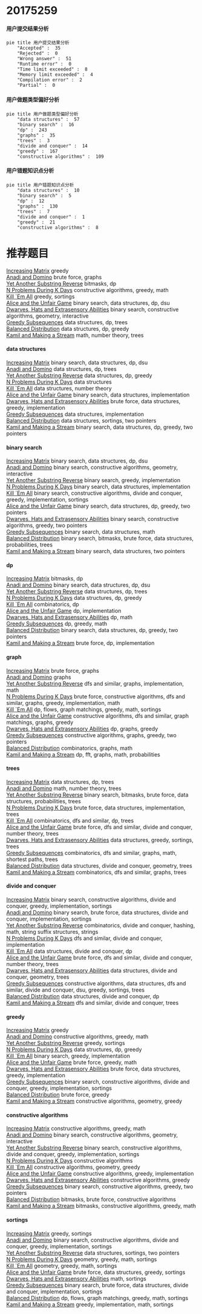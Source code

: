 # 20175259
<!-- tabs:start -->
#### **用户提交结果分析**

```mermaid
pie title 用户提交结果分析
    "Accepted" :  35
    "Rejected" :  0
    "Wrong answer" :  51
    "Runtime error" :  0
    "Time limit exceeded" :  8
    "Memory limit exceeded" :  4
    "Compilation error" :  2
    "Partial" :  0
```
#### **用户做题类型偏好分析**

```mermaid
pie title 用户做题类型偏好分析
    "data structures" :  57
    "binary search" :  16
    "dp" :  243
    "graphs" :  35
    "trees" :  3
    "divide and conquer" :  14
    "greedy" :  167
    "constructive algorithms" :  109
```
#### **用户错题知识点分析**

```mermaid
pie title 用户错题知识点分析
    "data structures" :  10
    "binary search" :  5
    "dp" :  12
    "graphs" :  130
    "trees" :  7
    "divide and conquer" :  1
    "greedy" :  21
    "constructive algorithms" :  8
```
<!-- tabs:end -->
# 推荐题目
[Increasing Matrix](http://codeforces.com/problemset/problem/1231/C)		greedy		  
[Anadi and Domino](https://codeforces.com/contest/1230/problem/C)		brute force,
                        graphs		  
[Yet Another Substring Reverse](http://codeforces.com/problemset/problem/1234/F)		bitmasks,
                        dp		  
[N Problems During K Days](http://codeforces.com/problemset/problem/1157/D)		constructive algorithms,
                        greedy,
                        math		  
[Kill `Em All](http://codeforces.com/problemset/problem/1238/B)		greedy,
                        sortings		  
[Alice and the Unfair Game](http://codeforces.com/problemset/problem/1236/E)		binary search,
                        data structures,
                        dp,
                        dsu		  
[Dwarves, Hats and Extrasensory Abilities](https://codeforces.com/contest/1064/problem/E)		binary search,
                        constructive algorithms,
                        geometry,
                        interactive		  
[Greedy Subsequences](http://codeforces.com/problemset/problem/1132/G)		data structures,
                        dp,
                        trees		  
[Balanced Distribution](http://codeforces.com/problemset/problem/1237/G)		data structures,
                        dp,
                        greedy		  
[Kamil and Making a Stream](https://codeforces.com/contest/1230/problem/E)		math,
                        number theory,
                        trees		  
<!-- tabs:start -->
#### **data structures**
[Increasing Matrix](http://codeforces.com/problemset/problem/1236/E)		binary search,
                        data structures,
                        dp,
                        dsu		  
[Anadi and Domino](http://codeforces.com/problemset/problem/1132/G)		data structures,
                        dp,
                        trees		  
[Yet Another Substring Reverse](http://codeforces.com/problemset/problem/1237/G)		data structures,
                        dp,
                        greedy		  
[N Problems During K Days](http://codeforces.com/problemset/problem/1234/D)		data structures		  
[Kill `Em All](http://codeforces.com/problemset/problem/1109/E)		data structures,
                        number theory		  
[Alice and the Unfair Game](http://codeforces.com/problemset/problem/1237/D)		binary search,
                        data structures,
                        implementation		  
[Dwarves, Hats and Extrasensory Abilities](http://codeforces.com/problemset/problem/1236/D)		brute force,
                        data structures,
                        greedy,
                        implementation		  
[Greedy Subsequences](http://codeforces.com/problemset/problem/1234/B2)		data structures,
                        implementation		  
[Balanced Distribution](http://codeforces.com/problemset/problem/1237/B)		data structures,
                        sortings,
                        two pointers		  
[Kamil and Making a Stream](http://codeforces.com/problemset/problem/1492/C)		binary search,
                        data structures,
                        dp,
                        greedy,
                        two pointers		  
#### **binary search**
[Increasing Matrix](http://codeforces.com/problemset/problem/1236/E)		binary search,
                        data structures,
                        dp,
                        dsu		  
[Anadi and Domino](https://codeforces.com/contest/1064/problem/E)		binary search,
                        constructive algorithms,
                        geometry,
                        interactive		  
[Yet Another Substring Reverse](http://codeforces.com/problemset/problem/1165/F2)		binary search,
                        greedy,
                        implementation		  
[N Problems During K Days](http://codeforces.com/problemset/problem/1237/D)		binary search,
                        data structures,
                        implementation		  
[Kill `Em All](http://codeforces.com/problemset/problem/1237/C2)		binary search,
                        constructive algorithms,
                        divide and conquer,
                        greedy,
                        implementation,
                        sortings		  
[Alice and the Unfair Game](http://codeforces.com/problemset/problem/1492/C)		binary search,
                        data structures,
                        dp,
                        greedy,
                        two pointers		  
[Dwarves, Hats and Extrasensory Abilities](http://codeforces.com/problemset/problem/1463/D)		binary search,
                        constructive algorithms,
                        greedy,
                        two pointers		  
[Greedy Subsequences](http://codeforces.com/problemset/problem/1490/G)		binary search,
                        data structures,
                        math		  
[Balanced Distribution](http://codeforces.com/problemset/problem/1479/D)		binary search,
                        bitmasks,
                        brute force,
                        data structures,
                        probabilities,
                        trees		  
[Kamil and Making a Stream](http://codeforces.com/problemset/problem/1436/E)		binary search,
                        data structures,
                        two pointers		  
#### **dp**
[Increasing Matrix](http://codeforces.com/problemset/problem/1234/F)		bitmasks,
                        dp		  
[Anadi and Domino](http://codeforces.com/problemset/problem/1236/E)		binary search,
                        data structures,
                        dp,
                        dsu		  
[Yet Another Substring Reverse](http://codeforces.com/problemset/problem/1132/G)		data structures,
                        dp,
                        trees		  
[N Problems During K Days](http://codeforces.com/problemset/problem/1237/G)		data structures,
                        dp,
                        greedy		  
[Kill `Em All](http://codeforces.com/problemset/problem/1237/F)		combinatorics,
                        dp		  
[Alice and the Unfair Game](http://codeforces.com/problemset/problem/1234/C)		dp,
                        implementation		  
[Dwarves, Hats and Extrasensory Abilities](http://codeforces.com/problemset/problem/1237/E)		dp,
                        math		  
[Greedy Subsequences](http://codeforces.com/problemset/problem/1238/C)		dp,
                        greedy,
                        math		  
[Balanced Distribution](http://codeforces.com/problemset/problem/1492/C)		binary search,
                        data structures,
                        dp,
                        greedy,
                        two pointers		  
[Kamil and Making a Stream](https://codeforces.com/contest/1457/problem/C)		brute force,
                        dp,
                        implementation		  
#### **graph**
[Increasing Matrix](https://codeforces.com/contest/1230/problem/C)		brute force,
                        graphs		  
[Anadi and Domino](https://codeforces.com/contest/1230/problem/F)		graphs		  
[Yet Another Substring Reverse](http://codeforces.com/problemset/problem/1062/D)		dfs and similar,
                        graphs,
                        implementation,
                        math		  
[N Problems During K Days](http://codeforces.com/problemset/problem/1487/C)		brute force,
                        constructive algorithms,
                        dfs and similar,
                        graphs,
                        greedy,
                        implementation,
                        math		  
[Kill `Em All](http://codeforces.com/problemset/problem/1437/C)		dp,
                        flows,
                        graph matchings,
                        greedy,
                        math,
                        sortings		  
[Alice and the Unfair Game](http://codeforces.com/problemset/problem/1470/D)		constructive algorithms,
                        dfs and similar,
                        graph matchings,
                        graphs,
                        greedy		  
[Dwarves, Hats and Extrasensory Abilities](http://codeforces.com/problemset/problem/1476/C)		dp,
                        graphs,
                        greedy		  
[Greedy Subsequences](http://codeforces.com/problemset/problem/1304/D)		constructive algorithms,
                        graphs,
                        greedy,
                        two pointers		  
[Balanced Distribution](http://codeforces.com/problemset/problem/1475/C)		combinatorics,
                        graphs,
                        math		  
[Kamil and Making a Stream](http://codeforces.com/problemset/problem/553/E)		dp,
                        fft,
                        graphs,
                        math,
                        probabilities		  
#### **trees**
[Increasing Matrix](http://codeforces.com/problemset/problem/1132/G)		data structures,
                        dp,
                        trees		  
[Anadi and Domino](https://codeforces.com/contest/1230/problem/E)		math,
                        number theory,
                        trees		  
[Yet Another Substring Reverse](http://codeforces.com/problemset/problem/1479/D)		binary search,
                        bitmasks,
                        brute force,
                        data structures,
                        probabilities,
                        trees		  
[N Problems During K Days](http://codeforces.com/problemset/problem/1511/C)		brute force,
                        data structures,
                        implementation,
                        trees		  
[Kill `Em All](http://codeforces.com/problemset/problem/1499/F)		combinatorics,
                        dfs and similar,
                        dp,
                        trees		  
[Alice and the Unfair Game](http://codeforces.com/problemset/problem/1491/E)		brute force,
                        dfs and similar,
                        divide and conquer,
                        number theory,
                        trees		  
[Dwarves, Hats and Extrasensory Abilities](http://codeforces.com/problemset/problem/1466/D)		data structures,
                        greedy,
                        sortings,
                        trees		  
[Greedy Subsequences](http://codeforces.com/problemset/problem/1495/D)		combinatorics,
                        dfs and similar,
                        graphs,
                        math,
                        shortest paths,
                        trees		  
[Balanced Distribution](http://codeforces.com/problemset/problem/1303/G)		data structures,
                        divide and conquer,
                        geometry,
                        trees		  
[Kamil and Making a Stream](http://codeforces.com/problemset/problem/1454/E)		combinatorics,
                        dfs and similar,
                        graphs,
                        trees		  
#### **divide and conquer**
[Increasing Matrix](http://codeforces.com/problemset/problem/1237/C2)		binary search,
                        constructive algorithms,
                        divide and conquer,
                        greedy,
                        implementation,
                        sortings		  
[Anadi and Domino](http://codeforces.com/problemset/problem/1461/D)		binary search,
                        brute force,
                        data structures,
                        divide and conquer,
                        implementation,
                        sortings		  
[Yet Another Substring Reverse](http://codeforces.com/problemset/problem/1466/G)		combinatorics,
                        divide and conquer,
                        hashing,
                        math,
                        string suffix structures,
                        strings		  
[N Problems During K Days](http://codeforces.com/problemset/problem/1490/D)		dfs and similar,
                        divide and conquer,
                        implementation		  
[Kill `Em All](https://codeforces.com/contest/1483/problem/C)		data structures,
                        divide and conquer,
                        dp		  
[Alice and the Unfair Game](http://codeforces.com/problemset/problem/1491/E)		brute force,
                        dfs and similar,
                        divide and conquer,
                        number theory,
                        trees		  
[Dwarves, Hats and Extrasensory Abilities](http://codeforces.com/problemset/problem/1303/G)		data structures,
                        divide and conquer,
                        geometry,
                        trees		  
[Greedy Subsequences](http://codeforces.com/problemset/problem/1494/D)		constructive algorithms,
                        data structures,
                        dfs and similar,
                        divide and conquer,
                        dsu,
                        greedy,
                        sortings,
                        trees		  
[Balanced Distribution](http://codeforces.com/problemset/problem/1482/E)		data structures,
                        divide and conquer,
                        dp		  
[Kamil and Making a Stream](http://codeforces.com/problemset/problem/566/C)		dfs and similar,
                        divide and conquer,
                        trees		  
#### **greedy**
[Increasing Matrix](http://codeforces.com/problemset/problem/1231/C)		greedy		  
[Anadi and Domino](http://codeforces.com/problemset/problem/1157/D)		constructive algorithms,
                        greedy,
                        math		  
[Yet Another Substring Reverse](http://codeforces.com/problemset/problem/1238/B)		greedy,
                        sortings		  
[N Problems During K Days](http://codeforces.com/problemset/problem/1237/G)		data structures,
                        dp,
                        greedy		  
[Kill `Em All](http://codeforces.com/problemset/problem/1165/F2)		binary search,
                        greedy,
                        implementation		  
[Alice and the Unfair Game](http://codeforces.com/problemset/problem/1236/A)		brute force,
                        greedy,
                        math		  
[Dwarves, Hats and Extrasensory Abilities](http://codeforces.com/problemset/problem/1236/D)		brute force,
                        data structures,
                        greedy,
                        implementation		  
[Greedy Subsequences](http://codeforces.com/problemset/problem/1237/C2)		binary search,
                        constructive algorithms,
                        divide and conquer,
                        greedy,
                        implementation,
                        sortings		  
[Balanced Distribution](https://codeforces.com/contest/1230/problem/D)		brute force,
                        greedy		  
[Kamil and Making a Stream](http://codeforces.com/problemset/problem/1237/C1)		constructive algorithms,
                        geometry,
                        greedy		  
#### **constructive algorithms**
[Increasing Matrix](http://codeforces.com/problemset/problem/1157/D)		constructive algorithms,
                        greedy,
                        math		  
[Anadi and Domino](https://codeforces.com/contest/1064/problem/E)		binary search,
                        constructive algorithms,
                        geometry,
                        interactive		  
[Yet Another Substring Reverse](http://codeforces.com/problemset/problem/1237/C2)		binary search,
                        constructive algorithms,
                        divide and conquer,
                        greedy,
                        implementation,
                        sortings		  
[N Problems During K Days](http://codeforces.com/problemset/problem/1237/H)		constructive algorithms		  
[Kill `Em All](http://codeforces.com/problemset/problem/1237/C1)		constructive algorithms,
                        geometry,
                        greedy		  
[Alice and the Unfair Game](http://codeforces.com/problemset/problem/1236/C)		constructive algorithms,
                        greedy,
                        implementation		  
[Dwarves, Hats and Extrasensory Abilities](http://codeforces.com/problemset/problem/1493/A)		constructive algorithms,
                        greedy		  
[Greedy Subsequences](http://codeforces.com/problemset/problem/1463/D)		binary search,
                        constructive algorithms,
                        greedy,
                        two pointers		  
[Balanced Distribution](https://codeforces.com/contest/1456/problem/B)		bitmasks,
                        brute force,
                        constructive algorithms		  
[Kamil and Making a Stream](http://codeforces.com/problemset/problem/1492/D)		bitmasks,
                        constructive algorithms,
                        greedy,
                        math		  
#### **sortings**
[Increasing Matrix](http://codeforces.com/problemset/problem/1238/B)		greedy,
                        sortings		  
[Anadi and Domino](http://codeforces.com/problemset/problem/1237/C2)		binary search,
                        constructive algorithms,
                        divide and conquer,
                        greedy,
                        implementation,
                        sortings		  
[Yet Another Substring Reverse](http://codeforces.com/problemset/problem/1237/B)		data structures,
                        sortings,
                        two pointers		  
[N Problems During K Days](https://codeforces.com/contest/1496/problem/C)		geometry,
                        greedy,
                        math,
                        sortings		  
[Kill `Em All](http://codeforces.com/problemset/problem/1495/A)		geometry,
                        greedy,
                        math,
                        sortings		  
[Alice and the Unfair Game](http://codeforces.com/problemset/problem/1497/A)		brute force,
                        data structures,
                        greedy,
                        sortings		  
[Dwarves, Hats and Extrasensory Abilities](http://codeforces.com/problemset/problem/1427/A)		math,
                        sortings		  
[Greedy Subsequences](http://codeforces.com/problemset/problem/1461/D)		binary search,
                        brute force,
                        data structures,
                        divide and conquer,
                        implementation,
                        sortings		  
[Balanced Distribution](http://codeforces.com/problemset/problem/1437/C)		dp,
                        flows,
                        graph matchings,
                        greedy,
                        math,
                        sortings		  
[Kamil and Making a Stream](http://codeforces.com/problemset/problem/1473/A)		greedy,
                        implementation,
                        math,
                        sortings		  
<!-- tabs:end -->
